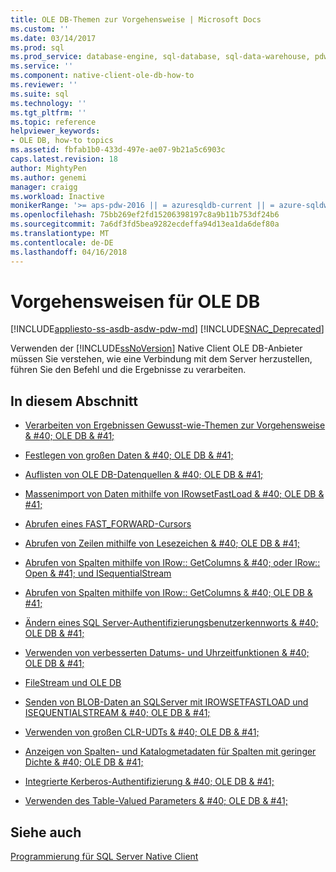 ```yaml
---
title: OLE DB-Themen zur Vorgehensweise | Microsoft Docs
ms.custom: ''
ms.date: 03/14/2017
ms.prod: sql
ms.prod_service: database-engine, sql-database, sql-data-warehouse, pdw
ms.service: ''
ms.component: native-client-ole-db-how-to
ms.reviewer: ''
ms.suite: sql
ms.technology: ''
ms.tgt_pltfrm: ''
ms.topic: reference
helpviewer_keywords:
- OLE DB, how-to topics
ms.assetid: fbfab1b0-433d-497e-ae07-9b21a5c6903c
caps.latest.revision: 18
author: MightyPen
ms.author: genemi
manager: craigg
ms.workload: Inactive
monikerRange: '>= aps-pdw-2016 || = azuresqldb-current || = azure-sqldw-latest || >= sql-server-2016 || = sqlallproducts-allversions'
ms.openlocfilehash: 75bb269ef2fd15206398197c8a9b11b753df24b6
ms.sourcegitcommit: 7a6df3fd5bea9282ecdeffa94d13ea1da6def80a
ms.translationtype: MT
ms.contentlocale: de-DE
ms.lasthandoff: 04/16/2018
---
```

# <a name="ole-db-how-to-topics"></a>Vorgehensweisen für OLE DB
[!INCLUDE[appliesto-ss-asdb-asdw-pdw-md](../../includes/appliesto-ss-asdb-asdw-pdw-md.md)]
[!INCLUDE[SNAC_Deprecated](../../includes/snac-deprecated.md)]

  Verwenden der [!INCLUDE[ssNoVersion](../../includes/ssnoversion-md.md)] Native Client OLE DB-Anbieter müssen Sie verstehen, wie eine Verbindung mit dem Server herzustellen, führen Sie den Befehl und die Ergebnisse zu verarbeiten.  
  
## <a name="in-this-section"></a>In diesem Abschnitt  
  
-   [Verarbeiten von Ergebnissen Gewusst-wie-Themen zur Vorgehensweise & #40; OLE DB & #41;](../../relational-databases/native-client-ole-db-how-to/results/processing-results-how-to-topics-ole-db.md)  
  
-   [Festlegen von großen Daten & #40; OLE DB & #41;](../../relational-databases/native-client-ole-db-how-to/set-large-data-ole-db.md)  
  
-   [Auflisten von OLE DB-Datenquellen & #40; OLE DB & #41;](../../relational-databases/native-client-ole-db-how-to/enumerate-ole-db-data-sources-ole-db.md)  
  
-   [Massenimport von Daten mithilfe von IRowsetFastLoad & #40; OLE DB & #41;](../../relational-databases/native-client-ole-db-how-to/bulk-copy-data-using-irowsetfastload-ole-db.md)  
  
-   [Abrufen eines FAST_FORWARD-Cursors](../../relational-databases/native-client-ole-db-how-to/obtain-a-fast-forward-cursor.md)  
  
-   [Abrufen von Zeilen mithilfe von Lesezeichen & #40; OLE DB & #41;](../../relational-databases/native-client-ole-db-how-to/retrieve-rows-using-bookmarks-ole-db.md)  
  
-   [Abrufen von Spalten mithilfe von IRow:: GetColumns & #40; oder IRow:: Open & #41; und ISequentialStream](../../relational-databases/native-client-ole-db-how-to/fetch-columns-using-irow-getcolumns-or-irow-open-and-isequentialstream.md)  
  
-   [Abrufen von Spalten mithilfe von IRow:: GetColumns & #40; OLE DB & #41;](../../relational-databases/native-client-ole-db-how-to/fetch-columns-using-irow-getcolumns-ole-db.md)  
  
-   [Ändern eines SQL Server-Authentifizierungsbenutzerkennworts & #40; OLE DB & #41;](../../relational-databases/native-client-ole-db-how-to/change-a-sql-server-authentication-user-password-ole-db.md)  
  
-   [Verwenden von verbesserten Datums- und Uhrzeitfunktionen & #40; OLE DB & #41;](../../relational-databases/native-client-ole-db-how-to/use-enhanced-date-and-time-features-ole-db.md)  
  
-   [FileStream und OLE DB](../../relational-databases/native-client-ole-db-how-to/filestream/filestream-and-ole-db.md)  
  
-   [Senden von BLOB-Daten an SQLServer mit IROWSETFASTLOAD und ISEQUENTIALSTREAM & #40; OLE DB & #41;](../../relational-databases/native-client-ole-db-how-to/send-blob-data-to-sql-server-using-irowsetfastload-and-isequentialstream-ole-db.md)  
  
-   [Verwenden von großen CLR-UDTs & #40; OLE DB & #41;](../../relational-databases/native-client-ole-db-how-to/use-large-clr-udts-ole-db.md)  
  
-   [Anzeigen von Spalten- und Katalogmetadaten für Spalten mit geringer Dichte & #40; OLE DB & #41;](../../relational-databases/native-client-ole-db-how-to/display-column-and-catalog-metadata-for-sparse-columns-ole-db.md)  
  
-   [Integrierte Kerberos-Authentifizierung & #40; OLE DB & #41;](../../relational-databases/native-client-ole-db-how-to/integrated-kerberos-authentication-ole-db.md)  
  
-   [Verwenden des Table-Valued Parameters & #40; OLE DB & #41;](../../relational-databases/native-client-ole-db-how-to/use-table-valued-parameters-ole-db.md)  
  
## <a name="see-also"></a>Siehe auch  
 [Programmierung für SQL Server Native Client](../../relational-databases/native-client/sql-server-native-client-programming.md)  
  
  
